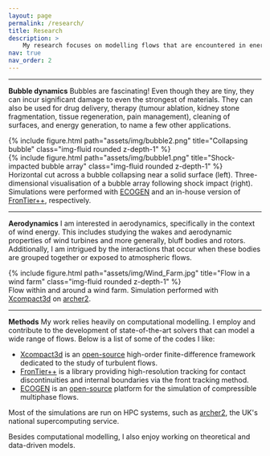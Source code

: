 ```yaml
---
layout: page
permalink: /research/
title: Research
description: >
    My research focuses on modelling flows that are encountered in energy, transportation, environmental and biomedical engineering applications. I am particularly interested in studying cavitation and bubble dynamics as well as wind energy aerodynamics through a combination of numerical simulations, theory, and data-driven techniques.
nav: true
nav_order: 2
---
```


---
**Bubble dynamics**
Bubbles are fascinating! Even though they are tiny, they can incur significant damage to even the strongest of materials. They can also be used for drug delivery, therapy (tumour ablation, kidney stone fragmentation, tissue regeneration, pain management), cleaning of surfaces, and energy generation, to name a few other applications.
<div class="row">
    <div class="col-sm mt-3 mt-md-0">
        {% include figure.html path="assets/img/bubble2.png" title="Collapsing bubble" class="img-fluid rounded z-depth-1" %}
    </div>
    <div class="col-sm mt-3 mt-md-0">
        {% include figure.html path="assets/img/bubble1.png" title="Shock-impacted bubble array" class="img-fluid rounded z-depth-1" %}
    </div>
</div>
<div class="caption">
    Horizontal cut across a bubble collapsing near a solid surface (left). Three-dimensional visualisation of a bubble array following shock impact (right). Simulations were performed with <a href="https://github.com/code-mphi/ECOGEN/">ECOGEN</a> and an in-house version of <a href="https://www.ams.sunysb.edu/~linli/FronTier++_Manual/index.html">FronTier++</a>, respectively.
</div>


---
**Aerodynamics**
I am interested in aerodynamics, specifically in the context of wind energy. This includes studying the wakes and aerodynamic properties of wind turbines and more generally, bluff bodies and rotors. Additionally, I am intrigued by the interactions that occur when these bodies are grouped together or exposed to atmospheric flows.
<div class="row">
    <div class="col-sm mt-3 mt-md-0">
        {% include figure.html path="assets/img/Wind_Farm.jpg" title="Flow in a wind farm" class="img-fluid rounded z-depth-1" %}
    </div>
</div>
<div class="caption">
    Flow within and around a wind farm. Simulation performed with <a href="https://github.com/xcompact3d">Xcompact3d</a> on <a href="https://www.archer2.ac.uk">archer2</a>.
</div>

---
**Methods**
My work relies heavily on computational modelling. I employ and contribute to the development of state-of-the-art solvers that can model a wide range of flows. Below is a list of some of the codes I like:

- [Xcompact3d](https://www.xcompact3d.com) is an [open-source](https://github.com/xcompact3d) high-order finite-difference framework dedicated to the study of turbulent flows. 
- [FronTier++](https://www.ams.sunysb.edu/~linli/FronTier++_Manual/index.html) is a library providing high-resolution tracking for contact discontinuities and internal boundaries via the front tracking method.
- [ECOGEN](https://code-mphi.github.io/ECOGEN/) is an [open-source](https://github.com/code-mphi/ECOGEN/) platform for the simulation of compressible multiphase flows.

Most of the simulations are run on HPC systems, such as [archer2](https://www.archer2.ac.uk), the UK's national supercomputing service. 

Besides computational modelling, I also enjoy working on theoretical and data-driven models.
